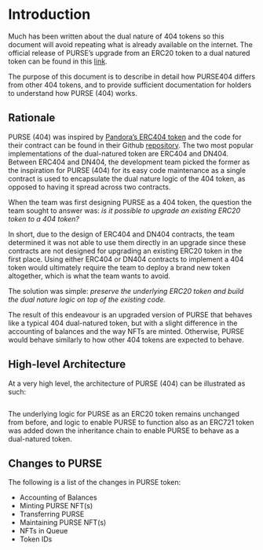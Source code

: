 # Introduction

Much has been written about the dual nature of 404 tokens so this document will avoid repeating what is already available on the internet. The official release of PURSE’s upgrade from an ERC20 token to a dual natured token can be found in this [link](https://medium.com/purseland/purse-debuts-revolutionary-erc-404-standard-for-enhanced-digital-asset-liquidity-and-ownership-fa26cd7446b9).

The purpose of this document is to describe in detail how PURSE404 differs from other 404 tokens, and to provide sufficient documentation for holders to understand how PURSE (404) works.

## Rationale

PURSE (404) was inspired by [Pandora’s ERC404 token](https://www.pandora.build/) and the code for their contract can be found in their Github [repository](https://github.com/Pandora-Labs-Org/erc404). The two most popular implementations of the dual-natured token are ERC404 and DN404. Between ERC404 and DN404, the development team picked the former as the inspiration for PURSE (404) for its easy code maintenance as a single contract is used to encapsulate the dual nature logic of the 404 token, as opposed to having it spread across two contracts.

When the team was first designing PURSE as a 404 token, the question the team sought to answer was: _is it possible to upgrade an existing ERC20 token to a 404 token?_

In short, due to the design of ERC404 and DN404 contracts, the team determined it was not able to use them directly in an upgrade since these contracts are not designed for upgrading an existing ERC20 token in the first place. Using either ERC404 or DN404 contracts to implement a 404 token would ultimately require the team to deploy a brand new token altogether, which is what the team wants to avoid.

The solution was simple: _preserve the underlying ERC20 token and build the dual nature logic on top of the existing code._

The result of this endeavour is an upgraded version of PURSE that behaves like a typical 404 dual-natured token, but with a slight difference in the accounting of balances and the way NFTs are minted. Otherwise, PURSE would behave similarly to how other 404 tokens are expected to behave.

## High-level Architecture

At a very high level, the architecture of PURSE (404) can be illustrated as such:

<figure><img src="../../../.gitbook/assets/purse404ArchitectureSimple.png" alt=""><figcaption></figcaption></figure>

The underlying logic for PURSE as an ERC20 token remains unchanged from before, and logic to enable PURSE to function also as an ERC721 token was added down the inheritance chain to enable PURSE to behave as a dual-natured token.

## Changes to PURSE

The following is a list of the changes in PURSE token:

* Accounting of Balances
* Minting PURSE NFT(s)
* Transferring PURSE
* Maintaining PURSE NFT(s)
* NFTs in Queue
* Token IDs
